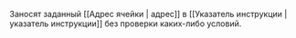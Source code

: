 Заносят заданный [[Адрес ячейки | адрес]] в [[Указатель инструкции | указатель инструкции]] без проверки каких-либо условий.
